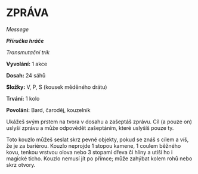# ZPRÁVA

*Messege*

***Příručka hráče***

*Transmutační trik*

**Vyvolání:** 1 akce

**Dosah:** 24 sáhů

**Složky:** V, P, S (kousek měděného drátu)

**Trvání:** 1 kolo

**Povolání:** Bard, čaroděj, kouzelník

Ukážeš svým prstem na tvora v dosahu a zašeptáš zprávu. Cíl (a pouze on) uslyší zprávu a může odpovědět zašeptáním, které uslyšíš pouze ty.

Toto kouzlo můžeš seslat skrz pevné objekty, pokud se znáš s cílem a víš, že je za bariérou. Kouzlo neprojde 1 stopou kamene, 1 coulem běžného kovu, tenkou vrstvou olova nebo 3 stopami dřeva či hlíny a utiší ho i magické ticho. Kouzlo nemusí jít po přímce; může zahýbat kolem rohů nebo skrz otvory.
